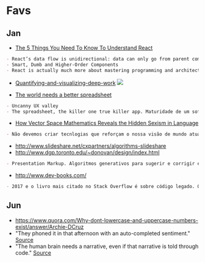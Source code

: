 # Favs

## Jan

- [The 5 Things You Need To Know To Understand React](https://medium.com/@sachagreif/the-5-things-you-need-to-know-to-understand-react-a1dbd5d114a3#.w78tvztm0)

```md
- React’s data flow is unidirectional: data can only go from parent components to their children
- Smart, Dumb and Higher-Order Components 
- React is actually much more about mastering programming and architectural concepts
```

- [Quantifying-and-visualizing-deep-work](https://medium.com/@FILWD/quantifying-and-visualizing-deep-work-af4689a62423#.w25iqgkt1)
![](https://cdn-images-1.medium.com/max/1455/1*GMYQxT84lYs0cAxEWAwWkw.png)

- [The world needs a better spreadsheet](http://blog.voyager.vc/the-world-needs-a-better-spreadsheet/)
```md
- Uncanny UX valley
- The spreadsheet, the killer one true killer app. Maturidade de um software de anos de uso e versões
```
- [How Vector Space Mathematics Reveals the Hidden Sexism in Language](https://www.technologyreview.com/s/602025/how-vector-space-mathematics-reveals-the-hidden-sexism-in-language/)
```md
- Não devemos criar tecnlogias que reforçam o nossa visão de mundo atual. Utilizar a tecnologia para criar um mundo melhor no que acreditamos ser justo e igualitário
```

- http://www.slideshare.net/cxpartners/algorithms-slideshare
- http://www.dgp.toronto.edu/~donovan/design/index.html
```md
- Presentation Markup. Algoritmos generativos para sugerir e corrigir erros de diagramação.
```

- http://www.dev-books.com/
```md
- 2017 e o livro mais citado no Stack Overflow é sobre código legado. O futuro tende a piorar. Já estamos na terceira geração reescrevendo e expandindo os mesmos softwares.
```

## Jun

- https://www.quora.com/Why-dont-lowercase-and-uppercase-numbers-exist/answer/Archie-DCruz
- "They phoned it in that afternoon with an auto-completed sentiment." [Source](https://www.fastcodesign.com/90126569/the-rise-of-autocomplete-culture)
- "The human brain needs a narrative, even if that narrative is told through code." [Source](http://kellysutton.com/2017/05/29/deletability.html)

